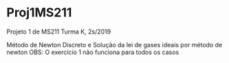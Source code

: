 # Proj1MS211
Projeto 1 de MS211 Turma K, 2s/2019

Método de Newton Discreto e Solução da lei de gases ideais por método de newton
OBS: O exercício 1 não funciona para todos os casos
